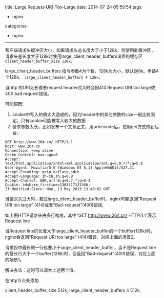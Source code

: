 title: Large Request-URI-Too-Large
date: 2014-07-24 05:59:54
tags:
-   nginx

categories:
-   nginx

---


客户端请求头缓冲区大小，如果请求头总长度大于小于128k，则使用此缓冲区，
请求头总长度大于128k时使用large_client_header_buffers设置的缓存区
`client_header_buffer_size 128k;`

large_client_header_buffers 指令参数4为个数，128k为大小，默认是8k。申请4个128k。
`large_client_header_buffers 4 128k;`

当http 的URI太长或者request header过大时会报414 Request URI too large或400 bad request错误。

可能原因:

1.	cookie中写入的值太大造成的，因为header中的其他参数的size一般比较固定，只有cookie可能被写入较大的数据
1.	请求参数太长，比如发布一个文章正文，用urlencode后，使用get方式传到后台。

```
GET http://www.264.cn/ HTTP/1.1
Host: www.264.cn
Connection: keep-alive
Cache-Control: max-age=0
Accept: text/html,application/xhtml+xml,application/xml;q=0.9,*/*;q=0.8
User-Agent: Mozilla/5.0 (Windows NT 6.1) AppleWebKit/537.31 
Accept-Encoding: gzip,deflate,sdch
Accept-Language: zh-CN,zh;q=0.8
Accept-Charset: GBK,utf-8;q=0.7,*;q=0.3
Cookie: bdshare_firstime=1363517175366; 
If-Modified-Since: Mon, 13 May 2013 13:40:02 GMT
```

当请求头过大时，超过large_client_header_buffer时，nginx可能返回"Request URI too large" (414)或者"Bad-request"(400)错误,

如上例HTTP请求头由多行构成，其中"GET http://www.264.cn/ HTTP/1.1"表示Request line

当Request line的长度大于large_client_header_buffer的一个buffer(128k)时，nginx会返回"Request URI too large" (414)错误，对应上面的场景2。

请求投中最长的一行也要小于large_client_header_buffer，当不是Request line的最长行大于一个buffer(128k)时，会返回"Bad-request"(400)错误，对应上面的场景1。

解决办法：这时可以调大上述两个值。

在http节点处添加

client_header_buffer_size 512k;
large_client_header_buffers 4 512k;